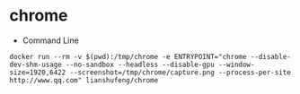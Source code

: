 # chrome



- Command Line
````shell
docker run --rm -v $(pwd):/tmp/chrome -e ENTRYPOINT="chrome --disable-dev-shm-usage --no-sandbox --headless --disable-gpu --window-size=1920,6422 --screenshot=/tmp/chrome/capture.png --process-per-site http://www.qq.com" lianshufeng/chrome
````

